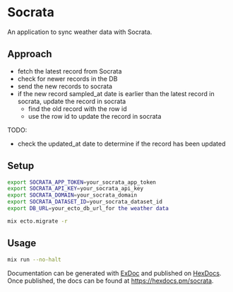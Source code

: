 # Socrata

An application to sync weather data with Socrata.

## Approach

- fetch the latest record from Socrata
- check for newer records in the DB
- send the new records to socrata
- if the new record sampled_at date is earlier than the latest record in socrata, update the record in socrata
    - find the old record with the row id
    - use the row id to update the record in socrata

TODO:
- check the updated_at date to determine if the record has been updated


## Setup

```bash
export SOCRATA_APP_TOKEN=your_socrata_app_token
export SOCRATA_API_KEY=your_socrata_api_key
export SOCRATA_DOMAIN=your_socrata_domain
export SOCRATA_DATASET_ID=your_socrata_dataset_id
export DB_URL=your_ecto_db_url_for the weather data

mix ecto.migrate -r 
```

## Usage

```bash
mix run --no-halt
```


Documentation can be generated with [ExDoc](https://github.com/elixir-lang/ex_doc)
and published on [HexDocs](https://hexdocs.pm). Once published, the docs can
be found at <https://hexdocs.pm/socrata>.

